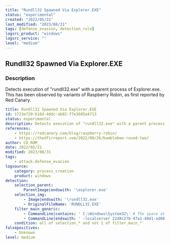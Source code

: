 ```yaml
---
title: "Rundll32 Spawned Via Explorer.EXE"
status: "experimental"
created: "2022/05/21"
last_modified: "2023/08/31"
tags: [defense_evasion, detection_rule]
logsrc_product: "windows"
logsrc_service: ""
level: "medium"
---
```


## Rundll32 Spawned Via Explorer.EXE

### Description

Detects execution of "rundll32.exe" with a parent process of Explorer.exe. This has been observed by variants of Raspberry Robin, as first reported by Red Canary.

```yml
title: Rundll32 Spawned Via Explorer.EXE
id: 1723e720-616d-4ddc-ab02-f7e3685a4713
status: experimental
description: Detects execution of "rundll32.exe" with a parent process of Explorer.exe. This has been observed by variants of Raspberry Robin, as first reported by Red Canary.
references:
    - https://redcanary.com/blog/raspberry-robin/
    - https://thedfirreport.com/2022/09/26/bumblebee-round-two/
author: CD_ROM_
date: 2022/05/21
modified: 2023/08/31
tags:
    - attack.defense_evasion
logsource:
    category: process_creation
    product: windows
detection:
    selection_parent:
        ParentImage|endswith: '\explorer.exe'
    selection_img:
        - Image|endswith: '\rundll32.exe'
        - OriginalFileName: 'RUNDLL32.EXE'
    filter_main_generic:
        - CommandLine|contains: ' C:\Windows\System32\' # The space at the start is required
        - CommandLine|endswith: ' -localserver 22d8c27b-47a1-48d1-ad08-7da7abd79617' # Windows 10 volume control
    condition: all of selection_* and not 1 of filter_main_*
falsepositives:
    - Unknown
level: medium

```
